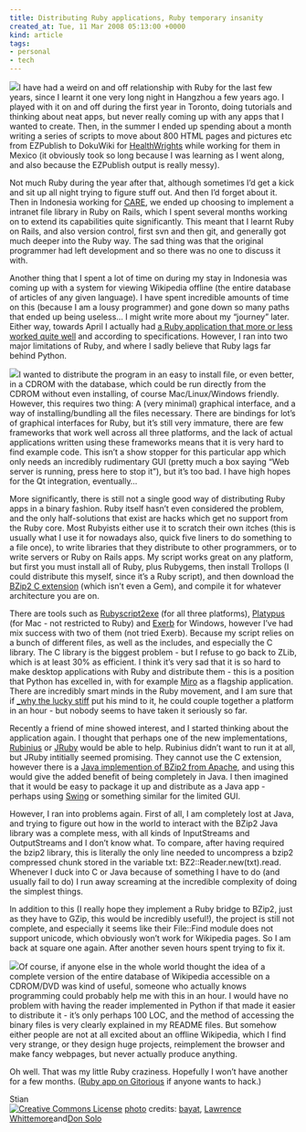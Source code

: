 ```yaml
---
title: Distributing Ruby applications, Ruby temporary insanity
created_at: Tue, 11 Mar 2008 05:13:00 +0000
kind: article
tags:
- personal
- tech
---
```


[![](http://farm1.static.flickr.com/108/314184695_ea6a1b6284_m.jpg)](http://www.flickr.com/photos/60648084@N00/314184695/)I
have had a weird on and off relationship with Ruby for the last few
years, since I learnt it one very long night in Hangzhou a few years
ago. I played with it on and off during the first year in Toronto, doing
tutorials and thinking about neat apps, but never really coming up with
any apps that I wanted to create. Then, in the summer I ended up
spending about a month writing a series of scripts to move about 800
HTML pages and pictures etc from EZPublish to DokuWiki for
[HealthWrights](http://www.healthwrights.org/) while working for them in
Mexico (it obviously took so long because I was learning as I went
along, and also because the EZPublish output is really messy).

Not much Ruby during the year after that, although sometimes I’d get a
kick and sit up all night trying to figure stuff out. And then I’d
forget about it. Then in Indonesia working for
[CARE](http://careindonesia.or.id), we ended up choosing to implement a
intranet file library in Ruby on Rails, which I spent several months
working on to extend its capabilities quite significantly. This meant
that I learnt Ruby on Rails, and also version control, first svn and
then git, and generally got much deeper into the Ruby way. The sad thing
was that the original programmer had left development and so there was
no one to discuss it with.

Another thing that I spent a lot of time on during my stay in Indonesia
was coming up with a system for viewing Wikipedia offline (the entire
database of articles of any given language). I have spent incredible
amounts of time on this (because I am a lousy programmer) and gone down
so many paths that ended up being useless… I might write more about my
“journey” later. Either way, towards April I actually had [a Ruby
application that more or less worked quite
well](http://gitorious.org/projects/zip-doc) and according to
specifications. However, I ran into two major limitations of Ruby, and
where I sadly believe that Ruby lags far behind Python.

[![](http://farm1.static.flickr.com/55/145786038_84d21cc680_m.jpg)](http://www.flickr.com/photos/22339026@N00/145786038/)I
wanted to distribute the program in an easy to install file, or even
better, in a CDROM with the database, which could be run directly from
the CDROM without even installing, of course Mac/Linux/Windows friendly.
However, this requires two thing: A (very minimal) graphical interface,
and a way of installing/bundling all the files necessary. There are
bindings for lot’s of graphical interfaces for Ruby, but it’s still very
immature, there are few frameworks that work well across all three
platforms, and the lack of actual applications written using these
frameworks means that it is very hard to find example code. This isn’t a
show stopper for this particular app which only needs an incredibly
rudimentary GUI (pretty much a box saying “Web server is running, press
here to stop it”), but it’s too bad. I have high hopes for the Qt
integration, eventually…

More significantly, there is still not a single good way of distributing
Ruby apps in a binary fashion. Ruby itself hasn’t even considered the
problem, and the only half-solutions that exist are hacks which get no
support from the Ruby core. Most Rubyists either use it to scratch their
own itches (this is usually what I use it for nowadays also, quick five
liners to do something to a file once), to write libraries that they
distribute to other programmers, or to write servers or Ruby on Rails
apps. My script works great on any platform, but first you must install
all of Ruby, plus Rubygems, then install Trollops (I could distribute
this myself, since it’s a Ruby script), and then download the [BZip2 C
extension](raa.ruby-lang.org/project/bz2/) (which isn’t even a Gem), and
compile it for whatever architecture you are on.

There are tools such as
[Rubyscript2exe](http://www.erikveen.dds.nl/rubyscript2exe/) (for all
three platforms), [Platypus](http://www.sveinbjorn.org/platypus) (for
Mac - not restricted to Ruby) and
[Exerb](http://exerb.sourceforge.jp/index.en.html) for Windows, however
I’ve had mix success with two of them (not tried Exerb). Because my
script relies on a bunch of different files, as well as the includes,
and especially the C library. The C library is the biggest problem - but
I refuse to go back to ZLib, which is at least 30% as efficient. I think
it’s very sad that it is so hard to make desktop applications with Ruby
and distribute them - this is a position that Python has excelled in,
with for example [Miro](http://www.getmiro.com/) as a flagship
application. There are incredibly smart minds in the Ruby movement, and
I am sure that if [\_why the lucky stiff](http://whytheluckystiff.net/)
put his mind to it, he could couple together a platform in an hour - but
nobody seems to have taken it seriously so far.

Recently a friend of mine showed interest, and I started thinking about
the application again. I thought that perhaps one of the new
implementations, [Rubinius](http://rubini.us/) or
[JRuby](http://jruby.codehaus.org/) would be able to help. Rubinius
didn’t want to run it at all, but JRuby intitially seemed promising.
They cannot use the C extension, however there is a [Java implemention
of BZip2 from
Apache](http://commons.apache.org/sandbox/compress/apidocs/org/apache/commons/compress/bzip2/package-summary.html),
and using this would give the added benefit of being completely in Java.
I then imagined that it would be easy to package it up and distribute as
a Java app - perhaps using
[Swing](http://en.wikipedia.org/wiki/Swing_(Java)) or something similar
for the limited GUI.

However, I ran into problems again. First of all, I am completely lost
at Java, and trying to figure out how in the world to interact with the
BZip2 Java library was a complete mess, with all kinds of InputStreams
and OutputStreams and I don’t know what. To compare, after having
required the bzip2 library, this is literally the only line needed to
uncompress a bzip2 compressed chunk stored in the variable txt:
BZ2::Reader.new(txt).read. Whenever I duck into C or Java because of
something I have to do (and usually fail to do) I run away screaming at
the incredible complexity of doing the simplest things.

In addition to this (I really hope they implement a Ruby bridge to
BZip2, just as they have to GZip, this would be incredibly useful!), the
project is still not complete, and especially it seems like their
File::Find module does not support unicode, which obviously won’t work
for Wikipedia pages. So I am back at square one again. After another
seven hours spent trying to fix it.

[![](http://farm1.static.flickr.com/117/296445681_fc79cc2590_m.jpg)](http://www.flickr.com/photos/76261353@N00/296445681/)Of
course, if anyone else in the whole world thought the idea of a complete
version of the entire database of Wikipedia accessible on a CDROM/DVD
was kind of useful, someone who actually knows programming could
probably help me with this in an hour. I would have no problem with
having the reader implemented in Python if that made it easier to
distribute it - it’s only perhaps 100 LOC, and the method of accessing
the binary files is very clearly explained in my README files. But
somehow either people are not at all excited about an offline Wikipedia,
which I find very strange, or they design huge projects, reimplement the
browser and make fancy webpages, but never actually produce anything.

Oh well. That was my little Ruby craziness. Hopefully I won’t have
another for a few months. ([Ruby app on
Gitorious](http://gitorious.org/projects/zip-doc) if anyone wants to
hack.)

Stian\
 [![Creative Commons
License](http://reganmian.net/blog/wp-content/plugins/photo_dropper/images/cc.png)](http://www.photodropper.com/creative-commons/ "creative commons")
[photo](http://www.photodropper.com/photos/) credits:
[bayat](http://www.flickr.com/photos/76261353@N00/296445681/ "bayat"),
[Lawrence
Whittemore](http://www.flickr.com/photos/22339026@N00/145786038/ "Lawrence Whittemore")and[](http://www.flickr.com/photos/22339026@N00/145786038/ "Lawrence Whittemore")[](http://www.flickr.com/photos/22339026@N00/145786038/ "Lawrence Whittemore")[Don
Solo](http://www.flickr.com/photos/60648084@N00/314184695/ "Don Solo")
